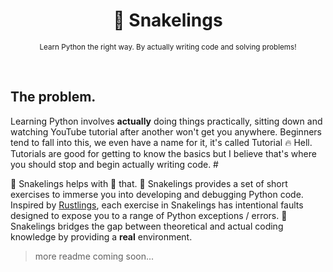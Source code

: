 <div align="center">

  # 🐍 Snakelings

  <sub>Learn Python the right way. By actually writing code and solving problems!</sub>

</div>

<br>

## The problem.
Learning Python involves **actually** doing things practically, sitting down and watching YouTube tutorial after another won't get you anywhere. Beginners tend to fall into this, we even have a name for it, it's called Tutorial 🔥 Hell. Tutorials are good for getting to know the basics but I believe that's where you should stop and begin actually writing code. #

🐍 Snakelings helps with 🌟 that. 🐍 Snakelings provides a set of short exercises to immerse you into developing and debugging Python code. Inspired by [Rustlings](https://github.com/rust-lang/rustlings), each exercise in Snakelings has intentional faults designed to expose you to a range of Python exceptions / errors. 🐍 Snakelings bridges the gap between theoretical and actual coding knowledge by providing a **real** environment.

> more readme coming soon...